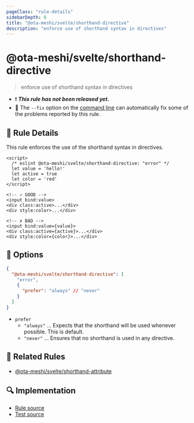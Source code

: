 ```yaml
---
pageClass: "rule-details"
sidebarDepth: 0
title: "@ota-meshi/svelte/shorthand-directive"
description: "enforce use of shorthand syntax in directives"
---
```


# @ota-meshi/svelte/shorthand-directive

> enforce use of shorthand syntax in directives

- :exclamation: <badge text="This rule has not been released yet." vertical="middle" type="error"> **_This rule has not been released yet._** </badge>
- :wrench: The `--fix` option on the [command line](https://eslint.org/docs/user-guide/command-line-interface#fixing-problems) can automatically fix some of the problems reported by this rule.

## :book: Rule Details

This rule enforces the use of the shorthand syntax in directives.

<ESLintCodeBlock fix>

<!-- prettier-ignore-start -->
<!--eslint-skip-->

```svelte
<script>
  /* eslint @ota-meshi/svelte/shorthand-directive: "error" */
  let value = 'hello!'
  let active = true
  let color = 'red'
</script>

<!-- ✓ GOOD -->
<input bind:value>
<div class:active>...</div>
<div style:color>...</div>

<!-- ✗ BAD -->
<input bind:value={value}>
<div class:active={active}>...</div>
<div style:color={color}>...</div>
```

<!-- prettier-ignore-end -->

</ESLintCodeBlock>

## :wrench: Options

```json
{
  "@ota-meshi/svelte/shorthand-directive": [
    "error",
    {
      "prefer": "always" // "never"
    }
  ]
}
```

- `prefer`
  - `"always"` ... Expects that the shorthand will be used whenever possible. This is default.
  - `"never"` ... Ensures that no shorthand is used in any directive.

## :couple: Related Rules

- [@ota-meshi/svelte/shorthand-attribute]

[@ota-meshi/svelte/shorthand-attribute]: ./shorthand-directive.md

## :mag: Implementation

- [Rule source](https://github.com/ota-meshi/eslint-plugin-svelte/blob/main/src/rules/shorthand-directive.ts)
- [Test source](https://github.com/ota-meshi/eslint-plugin-svelte/blob/main/tests/src/rules/shorthand-directive.ts)
